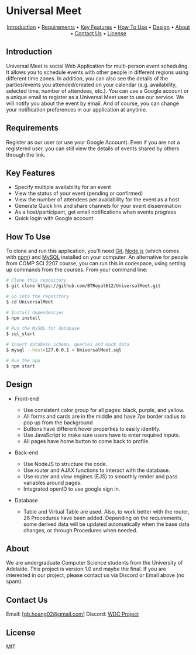 # Universal Meet

<p align="center">
  <a href="#introduction">Introduction</a> •
  <a href="#requirements">Requirements</a> •
  <a href="#key-features">Key Features</a> •
  <a href="#how-to-use">How To Use</a> •
  <a href="#design">Design</a> •
  <a href="#about">About</a> •
  <a href="#contact-us">Contact Us</a> •
  <a href="#license">License</a>
</p>


## Introduction
Universal Meet is social Web Application for multi-person event scheduling. It allows you to schedule events with other people in different regions using different time zones. In addition, you can also see the details of the parties/events you attended/created on your calendar (e.g. availability, selected time, number of attendees, etc.). You can use a Google account or a unique email to register as a Universal Meet user to use our service. We will notify you about the event by email. And of course, you can change your notification preferences in our application at anytime.


## Requirements
Register as our user (or use your Google Account). Even if you are not a registered user, you can still view the details of events shared by others through the link.


## Key Features
* Specify multiple availability for an event
* View the status of your event (pending or confirmed)
* View the number of attendees per availability for the event as a host
* Generate Quick link and share channels for your event dissemination
* As a host/participant, get email notifications when events progress
* Quick login with Google account


## How To Use

To clone and run this application, you'll need [Git](https://git-scm.com), [Node.js](https://nodejs.org/en/download/) (which comes with [npm](http://npmjs.com)) and [MySQL](https://www.mysql.com/) installed on your computer. An alternative for people from COMP SCI 2207 course, you can run this in codespace, using setting up commands from the courses. From your command line:

```bash
# Clone this repository
$ git clone https://github.com/BTRoyal612/UniversalMeet.git

# Go into the repository
$ cd UniversalMeet

# Install dependencies
$ npm install

# Run the MySQL for database
$ sql_start

# Insert database schema, queries and mock data
$ mysql --host=127.0.0.1 < UniversalMeet.sql

# Run the app
$ npm start
```


## Design

* Front-end
	- Use consistent color group for all pages: black, purple, and yellow.
	- All forms and cards are in the middle and have 7px border radius to pop up from the background
	- Buttons have different hover properties to easily identify.
	- Use JavaScript to make sure users have to enter required inputs.
	- All pages have home button to come back to profile.

* Back-end
	- Use NodeJS to structure the code. 
	- Use router and AJAX functions to interact with the database. 
	- Use router and view engines (EJS) to smoothly render and pass variables around pages.
	- Integrated openID to use google sign in.

* Database
	- Table and Virtual Table are used. Also, to work better with the router, 26 Procedures have been added. Depending on the requirements, some derived data will be updated automatically when the base data changes, or through Procedures when needed.
	

## About
We are undergraduate Computer Science students from the University of Adelaide. This project is version 1.0 and maybe the final. If you are interested in our project, please contact us via Discord or Email above (no spam).


## Contact Us
Email: [gb.hoang02@gmail.com]
Discord: [WDC Project](https://discord.gg/2Wcn7Bcw)


## License

MIT

